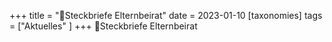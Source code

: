 +++
title = "📃Steckbriefe Elternbeirat"
date = 2023-01-10
[taxonomies]
tags = ["Aktuelles" ]
+++
📃Steckbriefe Elternbeirat

<!-- more -->